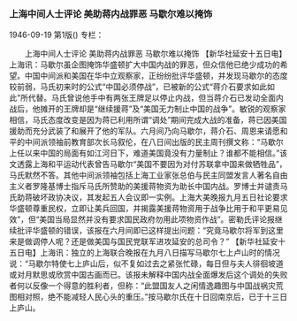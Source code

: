 ### 上海中间人士评论  美助蒋内战罪恶  马歇尔难以掩饰

1946-09-19
第1版()
专栏：

　　上海中间人士评论
    美助蒋内战罪恶
    马歇尔难以掩饰
    【新华社延安十五日电】上海讯：马歇尔虽企图掩饰华盛顿扩大中国内战的罪恶，但众信他已绝少成功的希望。中国中间派和美国在华中立观察家，正纷纷批评华盛顿，并发现马歇尔的态度较前弱，马氏初来时的公式“中国必须停战”，已被新的公式“蒋介石要求如此如此”所代替。马氏曾说他手中有两张王牌足以停止内战，但当蒋介石已发动全面内战后，他摊开的王牌却是“继续援蒋”及“美国无力制止中国的战争”。敏锐的观察家相信，马氏态度改变是因为蒋已利用所谓“调处”期间完成大战的准备，蒋已因美国援助而充分武装了和展开了他的军队。六月间乃向马歇尔，蒋介石、周恩来请愿和平的中间派领袖前教育部次长马叙伦，在八日间出版的民主周刊撰文称：“马歇尔上任以来中国的局面有如江河日下，难道美国竟没有力量制止？谁都不能相信。”该文透露上海和平运动代表曾告马歇尔“美国不要因为对付苏联拿中国来做牺牲品”，马氏默然不答。其他中间派领袖包括上海工业家张总伯与民主同盟发言人著名自由主义者罗隆基博士指斥马氏所赞助的美援蒋物资为助长中国内战。罗博士并谴责马氏助蒋破坏政协决议，其发起五人会议即一实例。上海大美晚报九月五日社论要求华盛顿尊重民权，立即让美兵回国，并揭露美援蒋物资用于战争比用于和平更易见效”，但“美国当局显然并没有要求国民政府勿用此项物资作战”。密勒氏评论报继续批评华盛顿的错误，该报在六月间即已这样提出问题：“究竟马歇尔将军到这里来是做调停人呢？还是做美国与国民党联军进攻延安的总司令？”
    【新华社延安十五日电】上海讯：独立的上海联合晚报在九月八日描写马歇尔七上卢山时的情况说：“马歇尔特使七上庐山后，似不复如过去之紧张忙碌，每日但与夫人徘徊坡道或对月默思或欣赏中国古画而已。该报未解释中国内战全面爆发后这个调处的失败者何以反像一个得意的胜利者，但称：“此盟国友人之闲情逸趣图与中国战祸灾荒图相对照，绝不能减轻人民心头的重压。”按马歇尔氏在十日回南京后，已于十三日上庐山。
